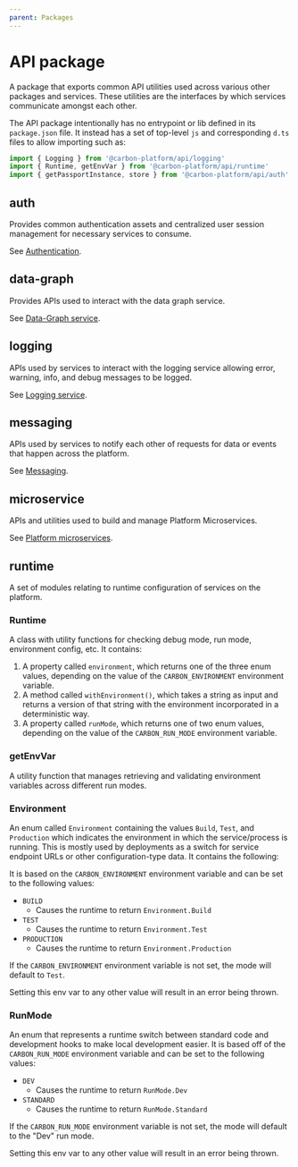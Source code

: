 ```yaml
---
parent: Packages
---
```


# API package

A package that exports common API utilities used across various other packages and services. These
utilities are the interfaces by which services communicate amongst each other.

The API package intentionally has no entrypoint or lib defined in its `package.json` file. It
instead has a set of top-level `js` and corresponding `d.ts` files to allow importing such as:

```ts
import { Logging } from '@carbon-platform/api/logging'
import { Runtime, getEnvVar } from '@carbon-platform/api/runtime'
import { getPassportInstance, store } from '@carbon-platform/api/auth'
```

## auth

Provides common authentication assets and centralized user session management for necessary services
to consume.

See [Authentication](./authentication.md).

## data-graph

Provides APIs used to interact with the data graph service.

See [Data-Graph service](./services-data-graph.md).

## logging

APIs used by services to interact with the logging service allowing error, warning, info, and debug
messages to be logged.

See [Logging service](./services-logging.md).

## messaging

APIs used by services to notify each other of requests for data or events that happen across the
platform.

See [Messaging](./messaging.md).

## microservice

APIs and utilities used to build and manage Platform Microservices.

See [Platform microservices](./platform-microservices.md).

## runtime

A set of modules relating to runtime configuration of services on the platform.

### Runtime

A class with utility functions for checking debug mode, run mode, environment config, etc. It
contains:

1. A property called `environment`, which returns one of the three enum values, depending on the
   value of the `CARBON_ENVIRONMENT` environment variable.
2. A method called `withEnvironment()`, which takes a string as input and returns a version of that
   string with the environment incorporated in a deterministic way.
3. A property called `runMode`, which returns one of two enum values, depending on the value of the
   `CARBON_RUN_MODE` environment variable.

### getEnvVar

A utility function that manages retrieving and validating environment variables across different run
modes.

### Environment

An enum called `Environment` containing the values `Build`, `Test`, and `Production` which indicates
the environment in which the service/process is running. This is mostly used by deployments as a
switch for service endpoint URLs or other configuration-type data. It contains the following:

It is based on the `CARBON_ENVIRONMENT` environment variable and can be set to the following values:

- `BUILD`
  - Causes the runtime to return `Environment.Build`
- `TEST`
  - Causes the runtime to return `Environment.Test`
- `PRODUCTION`
  - Causes the runtime to return `Environment.Production`

If the `CARBON_ENVIRONMENT` environment variable is not set, the mode will default to `Test`.

Setting this env var to any other value will result in an error being thrown.

### RunMode

An enum that represents a runtime switch between standard code and development hooks to make local
development easier. It is based off of the `CARBON_RUN_MODE` environment variable and can be set to
the following values:

- `DEV`
  - Causes the runtime to return `RunMode.Dev`
- `STANDARD`
  - Causes the runtime to return `RunMode.Standard`

If the `CARBON_RUN_MODE` environment variable is not set, the mode will default to the "Dev" run
mode.

Setting this env var to any other value will result in an error being thrown.
